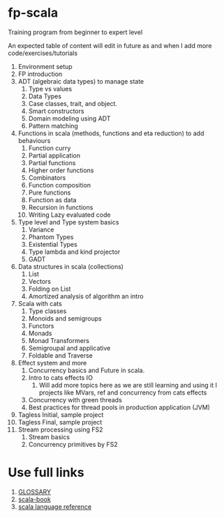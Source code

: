 # fp-scala
Training program from beginner to expert level

An expected table of content will edit in future as and when I add more code/exercises/tutorials

1. Environment setup 
2. FP introduction
3. ADT (algebraic data types) to manage state
    1. Type vs values
    2. Data Types
    3. Case classes, trait, and object.
    4. Smart constructors
    5. Domain modeling using ADT 
    6. Pattern matching
4. Functions in scala (methods, functions and eta reduction) to add behaviours
    1. Function curry
    2. Partial application
    3. Partial functions
    4. Higher order functions
    5. Combinators
    6. Function composition
    7. Pure functions
    8. Function as data
    9. Recursion in functions
    10. Writing Lazy evaluated code
5. Type level and Type system basics
    1. Variance
    1. Phantom Types
    1. Existential Types
    1. Type lambda and kind projector
    1. GADT
6. Data structures in scala (collections)
    1. List
    2. Vectors
    3. Folding on List
    4. Amortized analysis of algorithm an intro
7. Scala with cats
    1. Type classes
    2. Monoids and semigroups
    3. Functors
    4. Monads
    5. Monad Transformers
    6. Semigroupal and applicative
    7. Foldable and Traverse
8. Effect system and more
    1. Concurrency basics and Future in scala.
    2. Intro to cats effects IO
        1. Will add more topics here as we are still learning and using it I projects like MVars, ref and concurrency from cats effects
    3. Concurrency with green threads
    4. Best practices for thread pools in production application (JVM)
9. Tagless Initial, sample project
10. Tagless Final, sample project
11. Stream processing using FS2
    1. Stream basics
    2. Concurrency primitives by FS2
    
 # Use full links
 1. [GLOSSARY](https://docs.scala-lang.org/glossary/index.html)
 1. [scala-book](https://docs.scala-lang.org/overviews/scala-book/introduction.html#)
 1. [scala language reference](https://www.scala-lang.org/files/archive/spec/2.11/03-types.html)